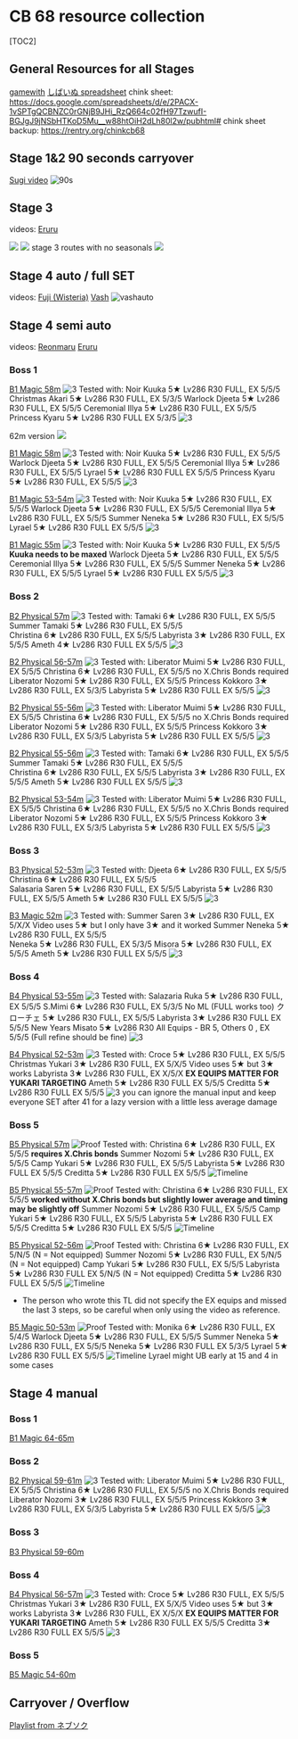 # CB 68 resource collection


 [TOC2] 
## General Resources for all Stages
[gamewith](https://gamewith.jp/pricone-re/article/show/422922)
[しばいぬ spreadsheet](https://docs.google.com/spreadsheets/d/1pMXrI3Rk8UIhQt5yjHAIn0NXd72LfGWTWapXmEgj17s/edit#gid=790984515)
chink sheet: https://docs.google.com/spreadsheets/d/e/2PACX-1vSPTgQCBNZC0rGNjB9JHi_RzQ664c02fH97TzwufI-BGJgJ9jNSbHTKoD5Mu__w88htOiH2dLh80l2w/pubhtml#
chink sheet backup: https://rentry.org/chinkcb68

## Stage 1&2 90 seconds carryover
[Sugi video](https://www.youtube.com/watch?v=a_4uA-mGnLE)
![90s](https://pomf2.lain.la/f/qbhv0ntr.png)

## Stage 3
videos:
[Eruru](https://www.youtube.com/watch?v=Cvjxjtlp_E0)

![](https://pomf2.lain.la/f/aloqk36k.png)
![](https://pbs.twimg.com/media/F9NgBwcbIAAAwhs?format=jpg&name=large)
stage 3 routes with no seasonals
![](https://pbs.twimg.com/media/F9HfGsKaEAArUcm?format=jpg&name=4096x4096)

## Stage 4 auto / full SET
videos:
[Fuji (Wisteria)](https://www.youtube.com/watch?v=e_3Q-15H6vg)
[Vash](https://youtu.be/XZ6tVvgw3J8)
![vashauto](https://pomf2.lain.la/f/a59ecxs.png)

## Stage 4 semi auto
videos:
[Reonmaru](https://www.youtube.com/watch?v=Ik3D_SvU0uw)
[Eruru](https://www.youtube.com/watch?v=OkuOH9SuQ6c)

### Boss 1
[B1 Magic 58m](https://twitter.com/QKkjs064lJ9RDhi/status/1717158053701927259?s=20)
![3](https://pomf2.lain.la/f/txv8lr97.png)
Tested with:
Noir Kuuka 5★ Lv286 R30 FULL, EX 5/5/5
Christmas Akari 5★ Lv286 R30 FULL, EX 5/3/5
Warlock Djeeta 5★ Lv286 R30 FULL, EX 5/5/5
Ceremonial Illya 5★ Lv286 R30 FULL, EX 5/5/5
Princess Kyaru 5★ Lv286 R30 FULL EX 5/3/5
![3](https://pomf2.lain.la/f/ot837to.png)

62m version
![](https://pomf2.lain.la/f/sx2xzdk.png)

[B1 Magic 58m](https://www.youtube.com/watch?v=pc7NU0dKg2k)
![3](https://pomf2.lain.la/f/lmngsq1h.png)
Tested with:
Noir Kuuka 5★ Lv286 R30 FULL, EX 5/5/5
Warlock Djeeta 5★ Lv286 R30 FULL, EX 5/5/5
Ceremonial Illya 5★ Lv286 R30 FULL, EX 5/5/5
Lyrael 5★ Lv286 R30 FULL EX 5/5/5
Princess Kyaru 5★ Lv286 R30 FULL, EX 5/5/5
![3](https://pomf2.lain.la/f/qi17x2q4.png)

[B1 Magic 53-54m](https://www.youtube.com/watch?v=2Uh4KlFPwPQ)
![3](https://pomf2.lain.la/f/t9h5y79p.png)
Tested with:
Noir Kuuka 5★ Lv286 R30 FULL, EX 5/5/5
Warlock Djeeta 5★ Lv286 R30 FULL, EX 5/5/5
Ceremonial Illya 5★ Lv286 R30 FULL, EX 5/5/5
Summer Neneka 5★ Lv286 R30 FULL, EX 5/5/5
Lyrael 5★ Lv286 R30 FULL EX 5/5/5
![3](https://pomf2.lain.la/f/zrpxzzd.png)

[B1 Magic 55m](https://www.youtube.com/watch?v=O50QRr-B-V8)
![3](https://pomf2.lain.la/f/qqpppk0g.png)
Tested with:
Noir Kuuka 5★ Lv286 R30 FULL, EX 5/5/5 **Kuuka needs to be maxed**
Warlock Djeeta 5★ Lv286 R30 FULL, EX 5/5/5
Ceremonial Illya 5★ Lv286 R30 FULL, EX 5/5/5
Summer Neneka 5★ Lv286 R30 FULL, EX 5/5/5
Lyrael 5★ Lv286 R30 FULL EX 5/5/5
![3](https://pomf2.lain.la/f/53pi34l6.png)
### Boss 2
[B2 Physical 57m](https://www.youtube.com/watch?v=4sTeyXzrLO8)
![3](https://pomf2.lain.la/f/am61cjme.png)
Tested with:
Tamaki 6★ Lv286 R30 FULL, EX 5/5/5 
Summer Tamaki 5★ Lv286 R30 FULL, EX 5/5/5  
Christina 6★ Lv286 R30 FULL, EX 5/5/5
Labyrista 3★ Lv286 R30 FULL, EX 5/5/5
Ameth 4★ Lv286 R30 FULL EX 5/5/5
![3](https://pomf2.lain.la/f/78m0esr.png)

[B2 Physical 56-57m](https://youtu.be/ES45e_KnXMg)
![3](https://pomf2.lain.la/f/la25d7hc.png)
Tested with:
Liberator Muimi 5★ Lv286 R30 FULL, EX 5/5/5 
Christina 6★ Lv286 R30 FULL, EX 5/5/5  no X.Chris Bonds required
Liberator Nozomi 5★ Lv286 R30 FULL, EX 5/5/5
Princess Kokkoro 3★ Lv286 R30 FULL, EX 5/3/5
Labyrista 5★ Lv286 R30 FULL EX 5/5/5
![3](https://pomf2.lain.la/f/1w9tevrc.png)

[B2 Physical 55-56m](https://www.youtube.com/watch?v=71u5V8HTixM)
![3](https://pomf2.lain.la/f/fev8w7q7.png)
Tested with:
Liberator Muimi 5★ Lv286 R30 FULL, EX 5/5/5 
Christina 6★ Lv286 R30 FULL, EX 5/5/5  no X.Chris Bonds required
Liberator Nozomi 5★ Lv286 R30 FULL, EX 5/5/5
Princess Kokkoro 3★ Lv286 R30 FULL, EX 5/3/5
Labyrista 5★ Lv286 R30 FULL EX 5/5/5
![3](https://pomf2.lain.la/f/hh0xi8ng.png)

[B2 Physical 55-56m](https://www.youtube.com/watch?v=w1brhHC1cJk)
![3](https://pomf2.lain.la/f/2wslqhfs.png)
Tested with:
Tamaki 6★ Lv286 R30 FULL, EX 5/5/5 
Summer Tamaki 5★ Lv286 R30 FULL, EX 5/5/5  
Christina 6★ Lv286 R30 FULL, EX 5/5/5
Labyrista 3★ Lv286 R30 FULL, EX 5/5/5
Ameth 5★ Lv286 R30 FULL EX 5/5/5
![3](https://pomf2.lain.la/f/cart92sy.png)

[B2 Physical 53-54m](https://www.youtube.com/watch?v=J6PLNeU5BLA)
![3](https://pomf2.lain.la/f/hmo3urz3.png)
Tested with:
Liberator Muimi 5★ Lv286 R30 FULL, EX 5/5/5 
Christina 6★ Lv286 R30 FULL, EX 5/5/5  no X.Chris Bonds required
Liberator Nozomi 5★ Lv286 R30 FULL, EX 5/5/5
Princess Kokkoro 3★ Lv286 R30 FULL, EX 5/3/5
Labyrista 5★ Lv286 R30 FULL EX 5/5/5
![3](https://pomf2.lain.la/f/kon1hwlr.png)
### Boss 3
[B3 Physical 52-53m](https://www.youtube.com/watch?v=FXAwYHYwhF4)
![3](https://pomf2.lain.la/f/asz9q7qo.png)
Tested with:
Djeeta 6★ Lv286 R30 FULL, EX 5/5/5 
Christina 6★ Lv286 R30 FULL, EX 5/5/5  
Salasaria Saren 5★ Lv286 R30 FULL, EX 5/5/5
Labyrista 5★ Lv286 R30 FULL, EX 5/5/5
Ameth 5★ Lv286 R30 FULL EX 5/5/5
![3](https://pomf2.lain.la/f/rkwp0lo4.png)

[B3 Magic 52m](https://www.youtube.com/watch?v=enpjHBx6bdc)
![3](https://pomf2.lain.la/f/es9fpft8.png)
Tested with:
Summer Saren 3★ Lv286 R30 FULL, EX 5/X/X Video uses 5★ but I only have 3★ and it worked
Summer Neneka 5★ Lv286 R30 FULL, EX 5/5/5  
Neneka 5★ Lv286 R30 FULL, EX 5/3/5
Misora 5★ Lv286 R30 FULL, EX 5/5/5
Ameth 5★ Lv286 R30 FULL EX 5/5/5
![3](https://pomf2.lain.la/f/adfqjd.png)

### Boss 4
[B4 Physical 53-55m](https://www.youtube.com/watch?v=7rJAzTZoyTU)
![3](https://pomf2.lain.la/f/l7a3g0hy.png)
Tested with:
Salazaria Ruka 5★ Lv286 R30 FULL, EX 5/5/5 
S.Mimi 6★ Lv286 R30 FULL, EX 5/3/5  No ML (FULL works too)
クローチェ 5★ Lv286 R30 FULL, EX 5/5/5
Labyrista 3★ Lv286 R30 FULL EX 5/5/5
New Years Misato 5★ Lv286 R30 All Equips - BR 5, Others 0 , EX 5/5/5 (Full refine should be fine) 
![3](https://pomf2.lain.la/f/f82j2mb2.png)

[B4 Physical 52-53m](https://www.youtube.com/watch?v=_sDU2m3rZRw)
![3](https://pomf2.lain.la/f/l3xwvef.png)
Tested with:
Croce 5★ Lv286 R30 FULL, EX 5/5/5 
Christmas Yukari 3★ Lv286 R30 FULL, EX 5/X/5  Video uses 5★ but 3★ works
Labyrista 3★ Lv286 R30 FULL, EX X/5/X  **EX EQUIPS MATTER FOR YUKARI TARGETING**
Ameth 5★ Lv286 R30 FULL EX 5/5/5
Creditta 5★ Lv286 R30 FULL EX 5/5/5 
![3](https://pomf2.lain.la/f/wf0i1l95.png)
you can ignore the manual input and keep everyone SET after 41 for a lazy version with a little less average damage

### Boss 5
[B5 Physical 57m](https://www.youtube.com/watch?v=za1MPtrgC7M)
![Proof](https://pomf2.lain.la/f/kgjcc6pl.jpg)
Tested with:
Christina 6★ Lv286 R30 FULL, EX 5/5/5 **requires X.Chris bonds**
Summer Nozomi 5★ Lv286 R30 FULL, EX 5/5/5 
Camp Yukari 5★ Lv286 R30 FULL, EX 5/5/5 
Labyrista 5★ Lv286 R30 FULL EX 5/5/5 
Creditta 5★ Lv286 R30 FULL EX 5/5/5 
![Timeline](https://pomf2.lain.la/f/017dmx6b.png)

[B5 Physical 55-57m](https://www.youtube.com/watch?v=II0R07YdFVU)
![Proof](https://pomf2.lain.la/f/6szj5emm.png)
Tested with:
Christina 6★ Lv286 R30 FULL, EX 5/5/5 **worked without X.Chris bonds but slightly lower average and timing may be slightly off**
Summer Nozomi 5★ Lv286 R30 FULL, EX 5/5/5 
Camp Yukari 5★ Lv286 R30 FULL, EX 5/5/5 
Labyrista 5★ Lv286 R30 FULL EX 5/5/5 
Creditta 5★ Lv286 R30 FULL EX 5/5/5 
![Timeline](https://pomf2.lain.la/f/s74k1h3s.png)

[B5 Physical 52-56m](https://www.youtube.com/watch?v=qvkiLU3VWHw)
![Proof](https://pomf2.lain.la/f/yz26twbr.png)
Tested with:
Christina 6★ Lv286 R30 FULL, EX 5/N/5 (N = Not equipped)
Summer Nozomi 5★ Lv286 R30 FULL, EX 5/N/5  (N = Not equipped)
Camp Yukari 5★ Lv286 R30 FULL, EX 5/5/5 
Labyrista 5★ Lv286 R30 FULL EX 5/N/5 (N = Not equipped)
Creditta 5★ Lv286 R30 FULL EX 5/5/5 
![Timeline](https://pomf2.lain.la/f/lcmqn9i2.png)
* The person who wrote this TL did not specify the EX equips and missed the last 3 steps, so be careful when only using the video as reference. 

[B5 Magic 50-53m](https://www.youtube.com/watch?v=JldzBqMdVMU)
![Proof](https://pomf2.lain.la/f/8w4914bd.png)
Tested with:
Monika 6★ Lv286 R30 FULL, EX 5/4/5 
Warlock Djeeta 5★ Lv286 R30 FULL, EX 5/5/5 
Summer Neneka 5★ Lv286 R30 FULL, EX 5/5/5 
Neneka 5★ Lv286 R30 FULL EX 5/3/5 
Lyrael 5★ Lv286 R30 FULL EX 5/5/5 
![Timeline](https://pomf2.lain.la/f/kfhzmgt3.png)
Lyrael might UB early at 15 and 4 in some cases

## Stage 4 manual
### Boss 1
[B1 Magic 64-65m](https://www.youtube.com/watch?v=uaAxUwMcD0k)
### Boss 2
[B2 Physical 59-61m](https://www.youtube.com/watch?v=oz0QfIcftys)
![3](https://pomf2.lain.la/f/8a964ptr.png)
Tested with:
Liberator Muimi 5★ Lv286 R30 FULL, EX 5/5/5 
Christina 6★ Lv286 R30 FULL, EX 5/5/5  no X.Chris Bonds required
Liberator Nozomi 3★ Lv286 R30 FULL, EX 5/5/5
Princess Kokkoro 3★ Lv286 R30 FULL, EX 5/3/5
Labyrista 5★ Lv286 R30 FULL EX 5/5/5
![3](https://pomf2.lain.la/f/fek3pwpv.png)


### Boss 3
[B3 Physical 59-60m](https://www.youtube.com/watch?v=PnY_k9vcSAU)

### Boss 4
[B4 Physical 56-57m](https://www.youtube.com/watch?v=PUwiNC1Q_UE)
![3](https://pomf2.lain.la/f/niqm9sfd.png)
Tested with:
Croce 5★ Lv286 R30 FULL, EX 5/5/5 
Christmas Yukari 3★ Lv286 R30 FULL, EX 5/X/5  Video uses 5★ but 3★ works
Labyrista 3★ Lv286 R30 FULL, EX X/5/X  **EX EQUIPS MATTER FOR YUKARI TARGETING**
Ameth 5★ Lv286 R30 FULL EX 5/5/5
Creditta 3★ Lv286 R30 FULL EX 5/5/5 
![3](https://pomf2.lain.la/f/gevfk1f.png)

### Boss 5
[B5 Magic 54-60m](https://www.youtube.com/watch?v=bZz5qiln6wo)
## Carryover / Overflow
[Playlist from ネブソク](https://www.youtube.com/watch?v=KyVDCYkgwaM&list=PLZmWQnJpjP3WYEaDZfs7jmjcPq_P7li0z)